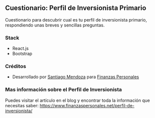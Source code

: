 ## Cuestionario: Perfil de Inversionista Primario

Cuestionario para descubrir cual es tu perfil de inversionista primario, respondiendo unas breves y sencillas preguntas.

### Stack

- React.js
- Bootstrap

### Créditos

- Desarrollado por [Santiago Mendoza](http://www.santiagomendoza.org) para [Finanzas Personales](http://www.finanzaspersonales.net)

### Mas información sobre el Perfil de Inversionista

Puedes visitar el artículo en el blog y encontrar toda la información que necesitas saber: https://www.finanzaspersonales.net/perfil-de-inversionista/
